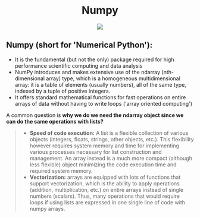 <p align="center">
<h1 id="Numpy" align="center">Numpy</h1>
</p>
<div style="text-align:center"><img src="https://repository-images.githubusercontent.com/280190711/e6de8f80-c7a8-11ea-92bd-0e38b0acb258" /></div>




## Numpy (short for 'Numerical Python'): 
* It is the fundamental (but not the only) package required for high performance scientific computing and data analysis
* NumPy introduces and makes extensive use of the ndarray (nth-dimensional array) type, which is a homogeneous multidimensional array: it is a table of elements (usually numbers), all of the same type, indexed by a tuple of positive integers.
* It offers standard mathematical functions for fast operations on entire arrays of data without having to write loops ('array oriented computing')


A common question is **why we do we need the ndarray object since we can do the same operations with lists?**

> * **Speed of code execution:** A list is a flexible collection of various objects (integers, floats, strings, other objects, etc.). This flexibility however requires system memory and time for implementing various processes necessary for list construction and management. An array instead is a much more compact (although less flexible) object minimizing the code execution time and required system memory.
> * **Vectorization:** arrays are equipped with lots of functions that support vectorization, which is the ability to apply operations (addition, multiplication, etc.) on entire arrays instead of single numbers (scalars). Thus, many operations that would require loops if using lists are expressed in one single line of code with numpy arrays.
